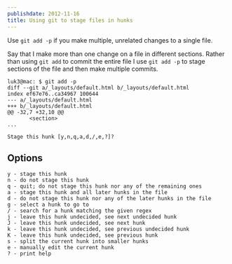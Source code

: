 ```yaml
---
publishdate: 2012-11-16
title: Using git to stage files in hunks
---
```


Use `git add -p` if you make multiple, unrelated changes to a single file. 

Say that I make more than one change on a file in different sections. Rather
than using ``` git add ``` to commit the entire file I use ``` git add -p ```
to stage sections of the file and then make multiple commits.

    luk3@mac: $ git add -p
    diff --git a/_layouts/default.html b/_layouts/default.html
    index ef67e76..ca34967 100644
    --- a/_layouts/default.html
    +++ b/_layouts/default.html
    @@ -32,7 +32,10 @@
           <section>
    ...

    Stage this hunk [y,n,q,a,d,/,e,?]? 

## Options

    y - stage this hunk
    n - do not stage this hunk
    q - quit; do not stage this hunk nor any of the remaining ones
    a - stage this hunk and all later hunks in the file
    d - do not stage this hunk nor any of the later hunks in the file
    g - select a hunk to go to
    / - search for a hunk matching the given regex
    j - leave this hunk undecided, see next undecided hunk
    J - leave this hunk undecided, see next hunk
    k - leave this hunk undecided, see previous undecided hunk
    K - leave this hunk undecided, see previous hunk
    s - split the current hunk into smaller hunks
    e - manually edit the current hunk
    ? - print help

